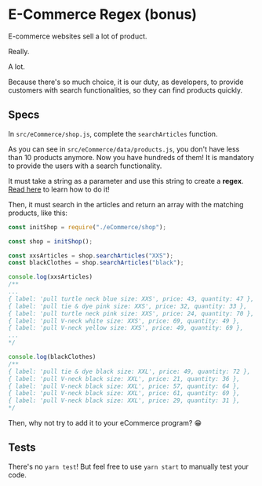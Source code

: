 # E-Commerce Regex (bonus)

E-commerce websites sell a lot of product.

Really.

A lot.

Because there's so much choice, it is our duty, as developers, to provide customers with search functionalities, so they can find products quickly.

## Specs

In `src/eCommerce/shop.js`, complete the `searchArticles` function.

As you can see in `src/eCommerce/data/products.js`, you don't have less than 10 products anymore. Now you have hundreds of them!
It is mandatory to provide the users with a search functionality.

It must take a string as a parameter and use this string to create a **regex**. [Read here](https://developer.mozilla.org/en-US/docs/Web/JavaScript/Guide/Regular_Expressions#Creating_a_regular_expression) to learn how to do it!

Then, it must search in the articles and return an array with the matching products, like this:

```javascript
const initShop = require("./eCommerce/shop");

const shop = initShop();

const xxsArticles = shop.searchArticles("XXS");
const blackClothes = shop.searchArticles("black");

console.log(xxsArticles)
/** 
...
{ label: 'pull turtle neck blue size: XXS', price: 43, quantity: 47 },
{ label: 'pull tie & dye pink size: XXS', price: 32, quantity: 33 },
{ label: 'pull turtle neck pink size: XXS', price: 24, quantity: 70 },
{ label: 'pull V-neck white size: XXS', price: 69, quantity: 49 },
{ label: 'pull V-neck yellow size: XXS', price: 49, quantity: 69 },
...
*/

console.log(blackClothes)
/**
{ label: 'pull tie & dye black size: XXL', price: 49, quantity: 72 },
{ label: 'pull V-neck black size: XXL', price: 21, quantity: 36 },
{ label: 'pull V-neck black size: XXL', price: 57, quantity: 64 },
{ label: 'pull V-neck black size: XXL', price: 61, quantity: 69 },
{ label: 'pull V-neck black size: XXL', price: 29, quantity: 31 },
*/
```

Then, why not try to add it to your eCommerce program? 😁

## Tests

There's no `yarn test`! But feel free to use `yarn start` to manually test your code.
